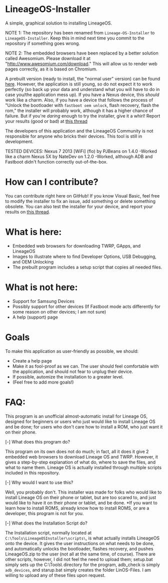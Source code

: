 # LineageOS-Installer
A simple, graphical solution to installing LineageOS.

NOTE 1: The repository has been renamed from `Lineage-OS-Installer` to `LineageOS-Installer`. Keep this in mind next time you commit to the repository if something goes wrong.

NOTE 2: The embedded browsers have been replaced by a better solution called Awesomium. Please download it at "http://www.awesomium.com/download." This will allow us to render web pages correctly, as it is based on Chromium.

A prebuilt version (ready to install, the "normal user" version) can be found [here](https://github.com/PJBeans/LineageOS-Installer/releases). However, the application is still young, so do not expect it to work perfectly (so back up your data and understand what you will have to do in case you/the application mess up). If you have a Nexus device, this _should_ work like a charm. Also, if you have a device that follows the process of "Unlock the bootloader with `fastboot oem unlock`, flash recovery, flash the rom," the installer will probably work, although it has a higher chance of failure. But if you're _daring_ enough to try the installer, give it a whirl! Report your results (good or bad) at [this thread](https://forum.xda-developers.com/lineage/general/want-lineage-os-installer-t3529172)

The developers of this application and the LineageOS Community is not responsible for anyone who bricks their devices. This tool is still in development.

TESTED DEVICES:
  Nexus 7 2013 [WiFi] (flo) by PJBeans on 1.4.0 
    -Worked like a charm
 Nexus 5X by NateDev on 1.2.0
    -Worked, although ADB and Fastboot didn't function correctly out-of-the-box.

# How can I contribute?
You can contribute right here on GitHub! If you know Visual Basic, feel free to modify the installer to fix an issue, add something or delete something obsolete. You can also test the installer for your device, and report your results on [this thread](https://forum.xda-developers.com/lineage/general/want-lineage-os-installer-t3529172). 

# What is here:

- Embedded web browsers for downloading TWRP, GApps, and LineageOS
- Images to illustrate where to find Developer Options, USB Debugging, and OEM Unlocking
- The prebuilt program includes a setup script that copies all needed files.

# What is not here:
- Support for Samsung Devices
- Possibly support for other devices (If Fastboot mode acts differently for some reason on other devices; I am not sure)
- A help (support) page

# Goals
To make this application as user-friendly as possible, we should:
- Create a help page
- Make it as fool-proof as we can. The user should feel comfortable with the application, and should not fear to unplug their device.
- If possible, automize the installation to a greater level.
- (Feel free to add more goals!)

# FAQ:

This program is an unofficial almost-automatic install for Lineage OS, designed for beginners or users who just would like to install Lineage OS and be done; for users who don't care how to install a ROM, who just want it on their phone.

[-] What does this program do?

This program on its own does not do much; in fact, all it does it give 2 embedded web browsers to download Lineage OS and TWRP. However, it gives a step-by-step explanation of what do, where to save the files, and what to name them. Lineage OS is actually installed through multiple scripts included in this repository.

[-] Why would I want to use this?

Well, you probably don't. This installer was made for folks who would like to install Lineage OS on their phone or tablet, but are too scared to, and just would like to have it on their phone or tablet, and be done. *If you want to learn how to install ROMS, already know how to install ROMS, or are a developer, this program is not for you.

[-] What does the Installation Script do?

The Installation script, normally located at `C:\Tools\LineageOSInstaller\scripts\`, is what actually installs LineageOS onto the device. It gives the user instructions on what needs to be done, and automatically unlocks the bootloader, flashes recovery, and pushes LineageOS.zip to the user (not all at the same time, of course). There are other scripts, however, I did not feel the need to upload them; setup.bat simply sets up the C:\Tools\ directory for the program, adb_check is simply `adb_devices`, and starup.bat simply creates the folder LinOS-Files. I am willing to upload any of these files upon request.
